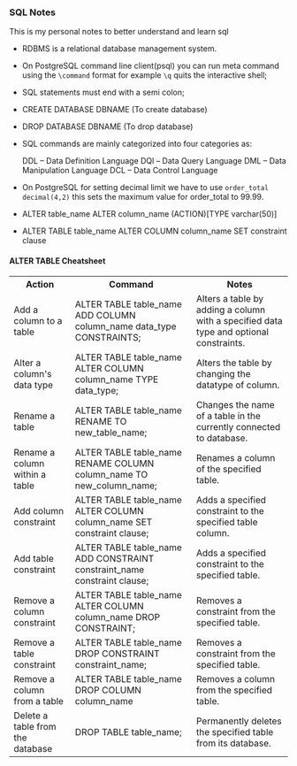 ### SQL Notes
This is my personal notes to better understand and learn sql

- RDBMS is a relational database management system.
- On PostgreSQL command line client(psql) you can run meta command using the `\command` format
    for example `\q` quits the interactive shell;
- SQL statements must end with a semi colon;

- CREATE DATABASE DBNAME (To create database)
- DROP DATABASE DBNAME (To drop database)
- SQL commands are mainly categorized into four categories as:

    DDL – Data Definition Language
    DQl – Data Query Language
    DML – Data Manipulation Language
    DCL – Data Control Language
- On PostgreSQL for setting decimal limit we have to use `order_total decimal(4,2)` this sets the maximum value for order_total to 99.99.

- ALTER table_name ALTER column_name (ACTION)[TYPE varchar(50)]
- ALTER TABLE table_name ALTER COLUMN column_name SET constraint clause
#### ALTER TABLE Cheatsheet
<table class="table small-font">

<tbody>

<tr>

<th>Action</th>

<th>Command</th>

<th>Notes</th>

</tr>

<tr>

<td>Add a column to a table</td>

<td>ALTER TABLE table_name ADD COLUMN column_name data_type CONSTRAINTS;</td>

<td>Alters a table by adding a column with a specified data type and optional constraints.</td>

</tr>

<tr>

<td>Alter a column's data type</td>

<td>ALTER TABLE table_name ALTER COLUMN column_name TYPE data_type;</td>

<td>Alters the table by changing the datatype of column.</td>

</tr>

<tr>

<td>Rename a table</td>

<td>ALTER TABLE table_name RENAME TO new_table_name;</td>

<td>Changes the name of a table in the currently connected to database.</td>

</tr>

<tr>

<td>Rename a column within a table</td>

<td>ALTER TABLE table_name RENAME COLUMN column_name TO new_column_name;</td>

<td>Renames a column of the specified table.</td>

</tr>

<tr>

<td>Add column constraint</td>

<td>ALTER TABLE table_name ALTER COLUMN column_name SET constraint clause;</td>

<td>Adds a specified constraint to the specified table column.</td>

</tr>

<tr>

<td>Add table constraint</td>

<td>ALTER TABLE table_name ADD CONSTRAINT constraint_name constraint clause;</td>

<td>Adds a specified constraint to the specified table.</td>

</tr>

<tr>

<td>Remove a column constraint</td>

<td>ALTER TABLE table_name ALTER COLUMN column_name DROP CONSTRAINT;</td>

<td>Removes a constraint from the specified table.</td>

</tr>

<tr>

<td>Remove a table constraint</td>

<td>ALTER TABLE table_name DROP CONSTRAINT constraint_name;</td>

<td>Removes a constraint from the specified table.</td>

</tr>

<tr>

<td>Remove a column from a table</td>

<td>ALTER TABLE table_name DROP COLUMN column_name</td>

<td>Removes a column from the specified table.</td>

</tr>

<tr>

<td>Delete a table from the database</td>

<td>DROP TABLE table_name;</td>

<td>Permanently deletes the specified table from its database.</td>

</tr>

</tbody>

</table>